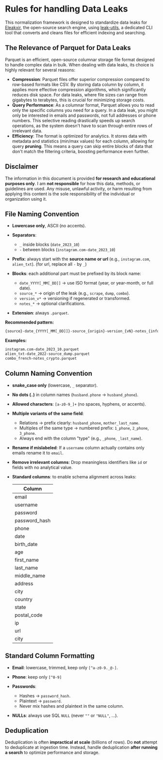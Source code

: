 # Rules for handling Data Leaks

This normalization framework is designed to standardize data leaks for
[Eleakxir](https://github.com/anotherhadi/eleakxir), the open-source search
engine, using
[leak-utils](https://github.com/anotherhadi/eleakxir/blob/main/leak-utils/README.md),
a dedicated CLI tool that converts and cleans files for efficient indexing and
searching.

## The Relevance of Parquet for Data Leaks

Parquet is an efficient, open-source columnar storage file format designed to
handle complex data in bulk. When dealing with data leaks, its choice is highly
relevant for several reasons:

- **Compression**: Parquet files offer superior compression compared to
  row-based formats like CSV. By storing data column by column, it applies more
  effective compression algorithms, which significantly reduces disk space. For
  data leaks, where file sizes can range from gigabytes to terabytes, this is
  crucial for minimizing storage costs.
- **Query Performance**: As a columnar format, Parquet allows you to read only
  the specific columns you need for a query. In a data leak, you might only be
  interested in emails and passwords, not full addresses or phone numbers. This
  selective reading drastically speeds up search operations, as the system
  doesn't have to scan through entire rows of irrelevant data.
- **Efficiency**: The format is optimized for analytics. It stores data with
  metadata and statistics (min/max values) for each column, allowing for query
  **pruning**. This means a query can skip entire blocks of data that don't
  match the filtering criteria, boosting performance even further.

## Disclaimer

The information in this document is provided **for research and educational
purposes only**. I am **not responsible** for how this data, methods, or
guidelines are used. Any misuse, unlawful activity, or harm resulting from
applying this content is the sole responsibility of the individual or
organization using it.

## File Naming Convention

- **Lowercase only**, ASCII (no accents).
- **Separators**:
  - `_` inside blocks (`date_2023_10`)
  - `-` between blocks (`instagram.com-date_2023_10`)
- **Prefix**: always start with the **source name or url** (e.g., `instagram.com`,
  `alien_txt`). (for url, replace all `-` by `_`)
- **Blocks**: each additional part must be prefixed by its block name:
  - `date_YYYY[_MM[_DD]]` → use ISO format (year, or year-month, or full date).
  - `source_*` → origin of the leak (e.g., `scrape`, `dump`, `combo`).
  - `version_v*` → versioning if regenerated or transformed.
  - `notes_*` → optional clarifications.

- **Extension**: always `.parquet`.

**Recommended pattern:**

```txt
{source}-date_{YYYY[_MM[_DD]]}-source_{origin}-version_{vN}-notes_{info}.parquet
```

**Examples:**

```txt
instagram.com-date_2023_10.parquet
alien_txt-date_2022-source_dump.parquet
combo_french-notes_crypto.parquet
```

## Column Naming Convention

- **snake_case only** (lowercase, `_` separator).

- **No dots (`.`)** in column names (`husband.phone` → `husband_phone`).

- **Allowed characters**: `[a-z0-9_]+` (no spaces, hyphens, or accents).

- **Multiple variants of the same field**:
  - Relations → prefix clearly: `husband_phone`, `mother_last_name`.
  - Multiples of the same type → numbered prefix: `1_phone`, `2_phone`,
    `3_phone`.
  - Always end with the column "type" (e.g., `_phone`, `_last_name`).

- **Rename if mislabeled**: If a `username` column actually contains only emails
  rename it to `email`.

- **Remove irrelevant columns**: Drop meaningless identifiers like `id` or
  fields with no analytical value.

- **Standard columns**: to enable schema alignment across leaks:

  | Column        |
  | ------------- |
  | email         |
  | username      |
  | password      |
  | password_hash |
  | phone         |
  | date          |
  | birth_date    |
  | age           |
  | first_name    |
  | last_name     |
  | middle_name   |
  | address       |
  | city          |
  | country       |
  | state         |
  | postal_code   |
  | ip            |
  | url           |
  | city          |

## Standard Column Formatting

- **Email**: lowercase, trimmed, keep only `[^a-z0-9._@-]`.

- **Phone**: keep only `[^0-9]`

- **Passwords**:
  - Hashes → `password_hash`.
  - Plaintext → `password`.
  - Never mix hashes and plaintext in the same column.

- **NULLs**: always use SQL `NULL` (never `""` or `"NULL"`, ...).

## Deduplication

Deduplication is often **impractical at scale** (billions of rows). Do **not**
attempt to deduplicate at ingestion time. Instead, handle deduplication **after
running a search** to optimize performance and storage.
